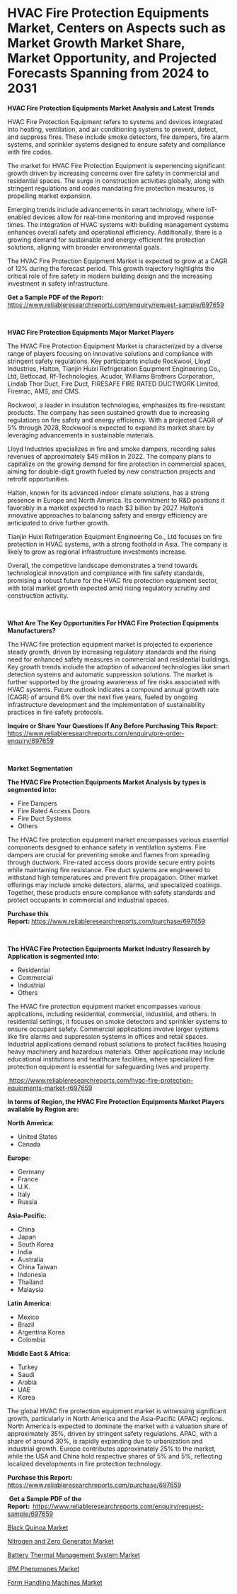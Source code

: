 <p><h1>HVAC Fire Protection Equipments Market, Centers on Aspects such as Market Growth Market Share, Market Opportunity, and Projected Forecasts Spanning from 2024 to 2031</h1></p><p><strong>HVAC Fire Protection Equipments Market Analysis and Latest Trends</strong></p>
<p><p>HVAC Fire Protection Equipment refers to systems and devices integrated into heating, ventilation, and air conditioning systems to prevent, detect, and suppress fires. These include smoke detectors, fire dampers, fire alarm systems, and sprinkler systems designed to ensure safety and compliance with fire codes. </p><p>The market for HVAC Fire Protection Equipment is experiencing significant growth driven by increasing concerns over fire safety in commercial and residential spaces. The surge in construction activities globally, along with stringent regulations and codes mandating fire protection measures, is propelling market expansion. </p><p>Emerging trends include advancements in smart technology, where IoT-enabled devices allow for real-time monitoring and improved response times. The integration of HVAC systems with building management systems enhances overall safety and operational efficiency. Additionally, there is a growing demand for sustainable and energy-efficient fire protection solutions, aligning with broader environmental goals.</p><p>The HVAC Fire Protection Equipment Market is expected to grow at a CAGR of 12% during the forecast period. This growth trajectory highlights the critical role of fire safety in modern building design and the increasing investment in safety infrastructure.</p></p>
<p><strong>Get a Sample PDF of the Report:&nbsp;</strong> <a href="https://www.reliableresearchreports.com/enquiry/request-sample/697659?utm_campaign=4&utm_medium=2&utm_source=Github&utm_content=ia&utm_term=10122024&utm_id=hvac-fire-protection-equipments">https://www.reliableresearchreports.com/enquiry/request-sample/697659</a></p>
<p>&nbsp;</p>
<p><strong>HVAC Fire Protection Equipments Major Market Players</strong></p>
<p><p>The HVAC Fire Protection Equipment Market is characterized by a diverse range of players focusing on innovative solutions and compliance with stringent safety regulations. Key participants include Rockwool, Lloyd Industries, Halton, Tianjin Huixi Refrigeration Equipment Engineering Co., Ltd, Bettccad, Rf-Technologies, Acudor, Williams Brothers Corporation, Lindab Thor Duct, Fire Duct, FIRESAFE FIRE RATED DUCTWORK Limited, Firemac, AMS, and CMS.</p><p>Rockwool, a leader in insulation technologies, emphasizes its fire-resistant products. The company has seen sustained growth due to increasing regulations on fire safety and energy efficiency. With a projected CAGR of 5% through 2028, Rockwool is expected to expand its market share by leveraging advancements in sustainable materials.</p><p>Lloyd Industries specializes in fire and smoke dampers, recording sales revenues of approximately $45 million in 2022. The company plans to capitalize on the growing demand for fire protection in commercial spaces, aiming for double-digit growth fueled by new construction projects and retrofit opportunities.</p><p>Halton, known for its advanced indoor climate solutions, has a strong presence in Europe and North America. Its commitment to R&D positions it favorably in a market expected to reach $3 billion by 2027. Halton’s innovative approaches to balancing safety and energy efficiency are anticipated to drive further growth.</p><p>Tianjin Huixi Refrigeration Equipment Engineering Co., Ltd focuses on fire protection in HVAC systems, with a strong foothold in Asia. The company is likely to grow as regional infrastructure investments increase.</p><p>Overall, the competitive landscape demonstrates a trend towards technological innovation and compliance with fire safety standards, promising a robust future for the HVAC fire protection equipment sector, with total market growth expected amid rising regulatory scrutiny and construction activity.</p></p>
<p>&nbsp;</p>
<p><strong>What Are The Key Opportunities For HVAC Fire Protection Equipments Manufacturers?</strong></p>
<p><p>The HVAC fire protection equipment market is projected to experience steady growth, driven by increasing regulatory standards and the rising need for enhanced safety measures in commercial and residential buildings. Key growth trends include the adoption of advanced technologies like smart detection systems and automatic suppression solutions. The market is further supported by the growing awareness of fire risks associated with HVAC systems. Future outlook indicates a compound annual growth rate (CAGR) of around 6% over the next five years, fueled by ongoing infrastructure development and the implementation of sustainability practices in fire safety protocols.</p></p>
<p><strong>Inquire or Share Your Questions If Any Before Purchasing This Report:</strong> <a href="https://www.reliableresearchreports.com/enquiry/pre-order-enquiry/697659?utm_campaign=4&utm_medium=2&utm_source=Github&utm_content=ia&utm_term=10122024&utm_id=hvac-fire-protection-equipments">https://www.reliableresearchreports.com/enquiry/pre-order-enquiry/697659</a></p>
<p>&nbsp;</p>
<p><strong>Market Segmentation</strong></p>
<p><strong>The HVAC Fire Protection Equipments Market Analysis by types is segmented into:</strong></p>
<p><ul><li>Fire Dampers</li><li>Fire Rated Access Doors</li><li>Fire Duct Systems</li><li>Others</li></ul></p>
<p><p>The HVAC fire protection equipment market encompasses various essential components designed to enhance safety in ventilation systems. Fire dampers are crucial for preventing smoke and flames from spreading through ductwork. Fire-rated access doors provide secure entry points while maintaining fire resistance. Fire duct systems are engineered to withstand high temperatures and prevent fire propagation. Other market offerings may include smoke detectors, alarms, and specialized coatings. Together, these products ensure compliance with safety standards and protect occupants in commercial and industrial spaces.</p></p>
<p><strong>Purchase this Report:&nbsp;</strong><a href="https://www.reliableresearchreports.com/purchase/697659?utm_campaign=4&utm_medium=2&utm_source=Github&utm_content=ia&utm_term=10122024&utm_id=hvac-fire-protection-equipments">https://www.reliableresearchreports.com/purchase/697659</a></p>
<p>&nbsp;</p>
<p><strong>The HVAC Fire Protection Equipments Market Industry Research by Application is segmented into:</strong></p>
<p><ul><li>Residential</li><li>Commercial</li><li>Industrial</li><li>Others</li></ul></p>
<p><p>The HVAC fire protection equipment market encompasses various applications, including residential, commercial, industrial, and others. In residential settings, it focuses on smoke detectors and sprinkler systems to ensure occupant safety. Commercial applications involve larger systems like fire alarms and suppression systems in offices and retail spaces. Industrial applications demand robust solutions to protect facilities housing heavy machinery and hazardous materials. Other applications may include educational institutions and healthcare facilities, where specialized fire protection equipment is essential for safeguarding lives and property.</p></p>
<p><a href="https://www.reliableresearchreports.com/hvac-fire-protection-equipments-market-r697659?utm_campaign=4&utm_medium=2&utm_source=Github&utm_content=ia&utm_term=10122024&utm_id=hvac-fire-protection-equipments">&nbsp;https://www.reliableresearchreports.com/hvac-fire-protection-equipments-market-r697659</a></p>
<p><strong>In terms of Region, the HVAC Fire Protection Equipments Market Players available by Region are:</strong></p>
<p>
    <p> <strong> North America: </strong>
        <ul>
            <li>United States</li>
            <li>Canada</li>
        </ul>
        </p> 
    <p> <strong> Europe: </strong>
        <ul>
            <li>Germany</li>
            <li>France</li>
            <li>U.K.</li>
            <li>Italy</li>
            <li>Russia</li>
        </ul>
        </p> 
    <p> <strong> Asia-Pacific: </strong>
        <ul>
            <li>China</li>
            <li>Japan</li>
            <li>South Korea</li>
            <li>India</li>
            <li>Australia</li>
            <li>China Taiwan</li>
            <li>Indonesia</li>
            <li>Thailand</li>
            <li>Malaysia</li>
        </ul>
        </p> 
    <p> <strong> Latin America: </strong>
        <ul>
            <li>Mexico</li>
            <li>Brazil</li>
            <li>Argentina Korea</li>
            <li>Colombia</li>
        </ul>
        </p> 
    <p> <strong> Middle East & Africa: </strong>
        <ul>
            <li>Turkey</li>
            <li>Saudi</li>
            <li>Arabia</li>
            <li>UAE</li>
            <li>Korea</li>
        </ul>
    </p>
    </p>
<p><p>The global HVAC fire protection equipment market is witnessing significant growth, particularly in North America and the Asia-Pacific (APAC) regions. North America is expected to dominate the market with a valuation share of approximately 35%, driven by stringent safety regulations. APAC, with a share of around 30%, is rapidly expanding due to urbanization and industrial growth. Europe contributes approximately 25% to the market, while the USA and China hold respective shares of 5% and 5%, reflecting localized developments in fire protection technology.</p></p>
<p><strong>Purchase this Report: </strong><a href="https://www.reliableresearchreports.com/purchase/697659?utm_campaign=4&utm_medium=2&utm_source=Github&utm_content=ia&utm_term=10122024&utm_id=hvac-fire-protection-equipments">https://www.reliableresearchreports.com/purchase/697659</a></p>
<p>&nbsp;<strong>Get a Sample PDF of the Report:&nbsp;&nbsp;</strong><a href="https://www.reliableresearchreports.com/enquiry/request-sample/697659?utm_campaign=4&utm_medium=2&utm_source=Github&utm_content=ia&utm_term=10122024&utm_id=hvac-fire-protection-equipments">https://www.reliableresearchreports.com/enquiry/request-sample/697659</a></p>
<p><strong></strong></p>
<p><p><a href="https://www.linkedin.com/pulse/global-study-black-quinoa-market-from-2024-2031-mean-cost-0tbhe?utm_campaign=4&utm_medium=2&utm_source=Github&utm_content=ia&utm_term=10122024&utm_id=hvac-fire-protection-equipments">Black Quinoa Market</a></p><p><a href="https://github.com/kathiestrine5ty/Market-Research-Report-List-1/blob/main/nitrogen-and-zero-generator-market.md?utm_campaign=4&utm_medium=2&utm_source=Github&utm_content=ia&utm_term=10122024&utm_id=hvac-fire-protection-equipments">Nitrogen and Zero Generator Market</a></p><p><a href="https://www.linkedin.com/pulse/driving-forces-global-battery-thermal-management-system-market-sjhke?utm_campaign=4&utm_medium=2&utm_source=Github&utm_content=ia&utm_term=10122024&utm_id=hvac-fire-protection-equipments">Battery Thermal Management System Market</a></p><p><a href="https://www.linkedin.com/pulse/competitive-landscape-ipm-pheromones-market-strong-growth-3ltje?utm_campaign=4&utm_medium=2&utm_source=Github&utm_content=ia&utm_term=10122024&utm_id=hvac-fire-protection-equipments">IPM Pheromones Market</a></p><p><a href="https://github.com/FosterFahey91/Market-Research-Report-List-1/blob/main/form-handling-machines-market.md?utm_campaign=4&utm_medium=2&utm_source=Github&utm_content=ia&utm_term=10122024&utm_id=hvac-fire-protection-equipments">Form Handling Machines Market</a></p></p>